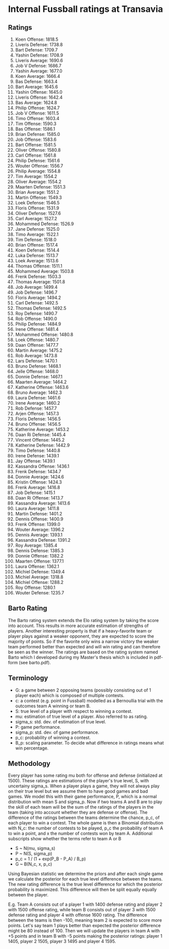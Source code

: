 # Internal Fussball ratings at Transavia
## Ratings
1. Koen Offense: 1818.5 
2. Liveris Defense: 1738.8 
3. Bart Defense: 1709.7 
4. Yashin Defense: 1708.9 
5. Liveris Average: 1690.6 
6. Job V Defense: 1686.7 
7. Yashin Average: 1677.0 
8. Koen Average: 1666.4 
9. Bas Defense: 1663.4 
10. Bart Average: 1645.6 
11. Yashin Offense: 1645.0 
12. Liveris Offense: 1642.4 
13. Bas Average: 1624.8 
14. Philip Offense: 1624.7 
15. Job V Offense: 1611.5 
16. Timo Offense: 1603.4 
17. Tim Offense: 1590.3 
18. Bas Offense: 1586.1 
19. Brian Defense: 1585.0 
20. Job Offense: 1583.6 
21. Bart Offense: 1581.5 
22. Oliver Offense: 1580.8 
23. Carl Offense: 1561.8 
24. Philip  Defense: 1561.6 
25. Wouter Offense: 1556.7 
26. Philip Average: 1554.8 
27. Tim Average: 1554.2 
28. Oliver Average: 1554.2 
29. Maarten Defense: 1551.3 
30. Brian Average: 1551.2 
31. Martin Offense: 1549.3 
32. Loek Defense: 1546.5 
33. Floris Offense: 1531.9 
34. Oliver Defense: 1527.6 
35. Carl Average: 1527.2 
36. Mohammed Defense: 1526.9 
37. Jane Defense: 1525.0 
38. Timo Average: 1522.1 
39. Tim Defense: 1518.0 
40. Brian Offense: 1517.4 
41. Koen Defense: 1514.4 
42. Luka Defense: 1513.7 
43. Loek Average: 1513.6 
44. Thomas Offense: 1511.1 
45. Mohammed Average: 1503.8 
46. Frenk  Defense: 1503.3 
47. Thomas Average: 1501.8 
48. Job Average: 1499.4 
49. Job  Defense: 1496.7 
50. Floris Average: 1494.2 
51. Carl Defense: 1492.5 
52. Thomas Defense: 1492.5 
53. Roy Defense: 1490.7 
54. Rob Offense: 1490.0 
55. Philip Defense: 1484.9 
56. Irene Offense: 1481.4 
57. Mohammed Offense: 1480.8 
58. Loek Offense: 1480.7 
59. Daan Offense: 1477.7 
60. Martin Average: 1475.2 
61. Rob Average: 1473.8 
62. Lars Defense: 1470.1 
63. Bruno Defense: 1468.1 
64. Jelle Offense: 1468.0 
65. Donnie Defense: 1467.1 
66. Maarten Average: 1464.2 
67. Katherine Offense: 1463.6 
68. Bruno Average: 1462.3 
69. Laura Defense: 1461.6 
70. Irene Average: 1460.2 
71. Rob Defense: 1457.7 
72. Arjen Offense: 1457.3 
73. Floris Defense: 1456.5 
74. Bruno Offense: 1456.5 
75. Katherine Average: 1453.2 
76. Daan Ri Defense: 1445.4 
77. Vincent Offense: 1445.2 
78. Katherine Defense: 1442.9 
79. Timo Defense: 1440.8 
80. Irene Defense: 1439.1 
81. Jay Offense: 1439.1 
82. Kassandra Offense: 1436.1 
83. Frenk Defense: 1434.7 
84. Donnie Average: 1424.6 
85. Kristin Offense: 1424.3 
86. Frenk Average: 1416.8 
87. Job Defense: 1415.1 
88. Daan Ri Offense: 1413.7 
89. Kassandra Average: 1413.6 
90. Laura Average: 1411.8 
91. Martin Defense: 1401.2 
92. Dennis Offense: 1400.9 
93. Frenk Offense: 1399.0 
94. Wouter Average: 1396.2 
95. Dennis Average: 1393.1 
96. Kassandra Defense: 1391.2 
97. Roy Average: 1385.4 
98. Dennis Defense: 1385.3 
99. Donnie Offense: 1382.2 
100. Maarten Offense: 1377.1 
101. Laura Offense: 1362.1 
102. Michiel Defense: 1349.4 
103. Michiel Average: 1318.8 
104. Michiel Offense: 1288.2 
105. Roy Offense: 1280.1 
106. Wouter Defense: 1235.7 

## Barto Rating
The Barto rating system extends the Elo rating system by taking the score into account. This results in more accurate estimation of strengths of players. Another interesting property is that if a heavy-favorite team or player plays against a weaker opponent, they are expected to score the majority of points. So if the favorite only wins a narrow victory the weaker team performed better than expected and will win rating and can therefore be seen as the winner. The ratings are based on the rating system named Barto which I developed during my Master's thesis which is included in pdf-form (see barto.pdf).
## Terminology
- G: a game between 2 opposing teams (possibly consisting out of 1 player each) which is composed of multiple contests.
- c: a contest (e.g. point in Fussball) modelled as a Bernoullia trial with the outcomes team A winning or team B.
- S: true level of a player with respect to winning a contest.
- mu: estimation of true level of a player. Also referred to as rating.
- sigma_s: std. dev. of estimation of true level.
- P: game performance.
- sigma_p: std. dev. of game performance.
- p_c: probability of winning a contest.
- B_p: scaling parameter. To decide what difference in ratings means what win percentage.
## Methodology
Every player has some rating mu both for offense and defense (initialized at 1500). These ratings are estimations of the player's true level, S, with uncertainy sigma_s. When a player plays a game, they will not always play on their true level but we assume them to have good games and bad games. We model this with their game performance, P, which is a normal distribution with mean S and sigma_p. Now if two teams A and B are to play the skill of each team will be the sum of the ratings of the players in the team (taking into account whether they are defense or offense). The difference of the ratings between the teams determine the chance, p_c, of each player to win a contest. The whole game is then a Binomial distribution with N_c: the number of contests to be played, p_c the probability of team A to win a point, and x the number of contests won by team A. Additional subscripts show whether the terms refer to team A or B
- S ~ N(mu, sigma_s)
- P ~ N(S, sigma_p)
- p_c = 1 / (1 + exp(P_B - P_A) / B_p)
- G ~ B(N_c, x, p_c)

Using Bayesian statistic we determine the priors and after each single game we calculate the posterior for each true level difference between the teams. The new rating difference is the true level difference for which the posterior probability is maximized. This difference will then be split equally equally between the player. 

E.g. Team A consists out of a player 1 with 1400 defense rating and player 2 with 1500 offense rating, while team B consists out of player 3 with 1500 defense rating and player 4 with offense 1600 rating. The difference between the teams is then -100, meaning team 2 is expected to score more points. Let's say team 1 plays better than expected the posterior difference might be 80 instead of 100. Then we will update the players in team A with +5 points and in team B with -5 points making the posterior ratings: player 1 1405, player 2 1505, player 3 1495 and player 4 1595.
